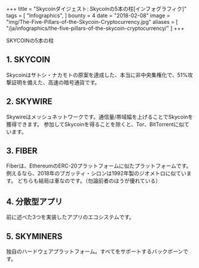 +++
title = "Skycoinダイジェスト: Skycoinの5本の柱[インフォグラフィク]"
tags = [
    "Infographics",
]
bounty = 4
date = "2018-02-08"
image = "img/The-Five-Pillars-of-the-Skycoin-Cryptocurrency.jpg"
aliases = [
	"/ja/infographics/the-five-pillars-of-the-skycoin-cryptocurrency/"
]
+++

SKYCOINの5本の柱

## __1. SKYCOIN__

Skycoinはサトシ・ナカモトの原案を達成した、本当に非中央集権化で、51%攻撃証明を備えた、高速の暗号通貨です。

## __2. SKYWIRE__

Skywireはメッシュネットワークです。通信量/帯域幅を上げることでSkycoinを獲得できます。
参加してSkycoinを得ることを除くと、Tor、BitTorrentに似ています。

## __3. FIBER__

Fiberは、EthereumのERC-20プラットフォームに似たプラットフォームです。
例えるなら、2018年のブガッティ・シロンは1992年製のジオメトロに似ています。
どちらも結局は車なのです。（勿論前者のほうが優れている）

## __4. 分散型アプリ__

前に述べた3つを実装したアプリのエコシステムです。

## __5. SKYMINERS__
独自のハードウェアプラットフォーム。すべてをサポートするバックボーンです。
